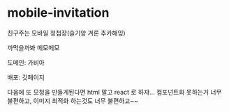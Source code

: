# mobile-invitation

친구주는 모바일 청첩장(슬기양 겨론 추카해잉)


까먹을까봐 메모메모

도메인: 가비아

배포: 깃페이지

다음에 또 모청을 만들게된다면 html 말고 react 로 하쟈... 
컴포넌트화 못하는거 너무 불편하고, 이미지 최적화 하는것도 너무 불편하고~~


